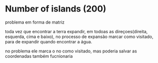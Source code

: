 # Number of islands (200)

problema em forma de matriz

toda vez que encontrar a terra expandir, em todoas as direçoes(direita, esquerda, cima e baixo), no processo de expansão marcar como visitado, para de expandir quando encontrar a água.


no problema ele marca o no como visitado, mas poderia salvar as coordenadas também fucnionaria
